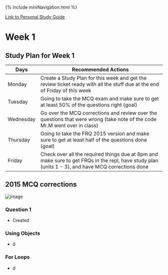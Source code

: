 {% include miniNavigation.html %}

[Link to Personal Study Guide]()

# **Week 1**

## Study Plan for Week 1

| Days | Recommended Actions |
| ------ | ----- |
| Monday | Create a Study Plan for this week and get the review ticket ready with all the stuff due at the end of Friday of this week | 
| Tuesday | Going to take the MCQ exam and make sure to get at least 50% of the questions right (goal) |
| Wednesday | Go over the MCQ corrections and review over the questions that were wrong (take note of the code Mr.M went over in class) |  
| Thursday | Going to take the FRQ 2015 version and make sure to get at least half of the questions done (goal) | 
| Friday | Check over all the required things due at 8pm and make sure to get FRQs in the repl, have study plan (units 1 - 3), and have MCQ corrections done | 

## 2015 MCQ corrections 
![image](https://user-images.githubusercontent.com/45546576/165128631-9caa239a-ad90-4d04-87cb-8ba145aebbc4.png)


### **Question 1**
* Created 

### **Using Objects**
* d

### **For Loops**
* d

